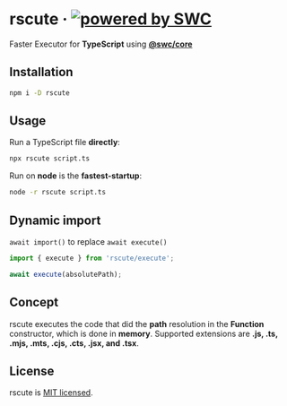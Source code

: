 # rscute &middot; [![powered by SWC](https://img.shields.io/badge/powered%20by-SWC-blue)](https://swc.rs/)

Faster Executor for **TypeScript** using [**@swc/core**](https://swc.rs/docs/usage/core)

## Installation

```sh
npm i -D rscute
```

## Usage

Run a TypeScript file **directly**:

```sh
npx rscute script.ts
```

Run on **node** is the **fastest-startup**:

```sh
node -r rscute script.ts
```

## Dynamic import

`await import()` to replace `await execute()`

```ts
import { execute } from 'rscute/execute';

await execute(absolutePath);
```

## Concept

rscute executes the code that did the **path** resolution in the **Function** constructor, which is done in **memory**. Supported extensions are **.js, .ts, .mjs, .mts, .cjs, .cts, .jsx, and .tsx**.

## License

rscute is [MIT licensed](https://github.com/refirst11/rscute/blob/main/LICENSE).
